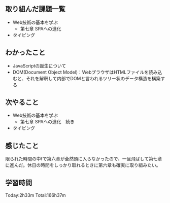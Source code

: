 ## 取り組んだ課題一覧
 - Web技術の基本を学ぶ
   - 第七章 SPAへの進化
 - タイピング
## わかったこと
 - JavaScriptの誕生について
 - DOM(Document Object Model)：WebブラウザはHTMLファイルを読み込むと、それを解釈して内部でDOMと言われるツリー状のデータ構造を構築する
## 次やること
 - Web技術の基本を学ぶ
   - 第七章 SPAへの進化　続き
 - タイピング
## 感じたこと
 限られた時間の中fで第六章が全然頭に入らなかったので、一旦飛ばして第七章に進んだ。休日の時間をしっかり取れるときに第六章も確実に取り組みたい。
## 学習時間
Today:2h33m  Total:166h37m